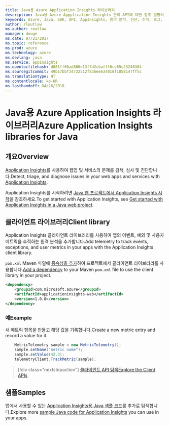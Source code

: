 ```yaml
---
title: Java용 Azure Application Insights 라이브러리
description: Java용 Azure Appplication Insights 관리 API에 대한 참조 설명서
keywords: Azure, Java, SDK, API, AppInsights, 원격 분석, 진단, 추적, 로그, 성능
author: rloutlaw
ms.author: routlaw
manager: douge
ms.date: 07/21/2017
ms.topic: reference
ms.prod: azure
ms.technology: azure
ms.devlang: java
ms.service: appinsights
ms.openlocfilehash: d881ff66ad806e13f7d2cbafff6ce85c23240304
ms.sourcegitcommit: 49b17bbf34732512f836ee634818f1058147ff5c
ms.translationtype: HT
ms.contentlocale: ko-KR
ms.lasthandoff: 04/26/2018
---
```

# <a name="azure-application-insights-libraries-for-java"></a><span data-ttu-id="beecc-104">Java용 Azure Application Insights 라이브러리</span><span class="sxs-lookup"><span data-stu-id="beecc-104">Azure Application Insights libraries for Java</span></span>

## <a name="overview"></a><span data-ttu-id="beecc-105">개요</span><span class="sxs-lookup"><span data-stu-id="beecc-105">Overview</span></span>

<span data-ttu-id="beecc-106">[Application Insights](/azure/application-insights/app-insights-overview)를 사용하여 웹앱 및 서비스의 문제를 검색, 심사 및 진단합니다.</span><span class="sxs-lookup"><span data-stu-id="beecc-106">Detect, triage, and diagnose issues in your web apps and services with [Application Insights](/azure/application-insights/app-insights-overview).</span></span>

<span data-ttu-id="beecc-107">Application Insights를 시작하려면 [Java 웹 프로젝트에서 Application Insights 시작](/azure/application-insights/app-insights-java-get-started)을 참조하세요.</span><span class="sxs-lookup"><span data-stu-id="beecc-107">To get started with Application Insights, see [Get started with Application Insights in a Java web project](/azure/application-insights/app-insights-java-get-started).</span></span>

## <a name="client-library"></a><span data-ttu-id="beecc-108">클라이언트 라이브러리</span><span class="sxs-lookup"><span data-stu-id="beecc-108">Client library</span></span>

<span data-ttu-id="beecc-109">Application Insights 클라이언트 라이브러리를 사용하여 앱의 이벤트, 예외 및 사용자 메트릭을 추적하는 원격 분석을 추가합니다.</span><span class="sxs-lookup"><span data-stu-id="beecc-109">Add telemetry to track events, exceptions, and user metrics in your apps with the Application Insights client library.</span></span>

<span data-ttu-id="beecc-110">`pom.xml` Maven 파일에 [종속성을 추가](https://maven.apache.org/guides/getting-started/index.html#How_do_I_use_external_dependencies)하여 프로젝트에서 클라이언트 라이브러리를 사용합니다.</span><span class="sxs-lookup"><span data-stu-id="beecc-110">[Add a dependency](https://maven.apache.org/guides/getting-started/index.html#How_do_I_use_external_dependencies) to your Maven `pom.xml` file to use the client library in your project.</span></span>

```XML
<dependency>
    <groupId>com.microsoft.azure</groupId>
    <artifactId>applicationinsights-web</artifactId>   
    <version>1.0.8</version>
</dependency>
```   

### <a name="example"></a><span data-ttu-id="beecc-111">예</span><span class="sxs-lookup"><span data-stu-id="beecc-111">Example</span></span>

<span data-ttu-id="beecc-112">새 메트릭 항목을 만들고 해당 값을 기록합니다.</span><span class="sxs-lookup"><span data-stu-id="beecc-112">Create a new metric entry and record a value for it.</span></span>

```java
    MetricTelemetry sample = new MetricTelemetry();
    sample.setName("metric name");
    sample.setValue(42.3);
    telemetryClient.TrackMetric(sample);
```

> [!div class="nextstepaction"]
> [<span data-ttu-id="beecc-113">클라이언트 API 탐색</span><span class="sxs-lookup"><span data-stu-id="beecc-113">Explore the Client APIs</span></span>](/java/api/overview/azure/appinsights/client)

## <a name="samples"></a><span data-ttu-id="beecc-114">샘플</span><span class="sxs-lookup"><span data-stu-id="beecc-114">Samples</span></span>

<span data-ttu-id="beecc-115">앱에서 사용할 수 있는 [Application Insights용 Java 샘플 코드](https://azure.microsoft.com/en-us/resources/samples/?term=insights&platform=java)를 추가로 탐색합니다.</span><span class="sxs-lookup"><span data-stu-id="beecc-115">Explore more [sample Java code for Application Insights](https://azure.microsoft.com/en-us/resources/samples/?term=insights&platform=java) you can use in your apps.</span></span>
